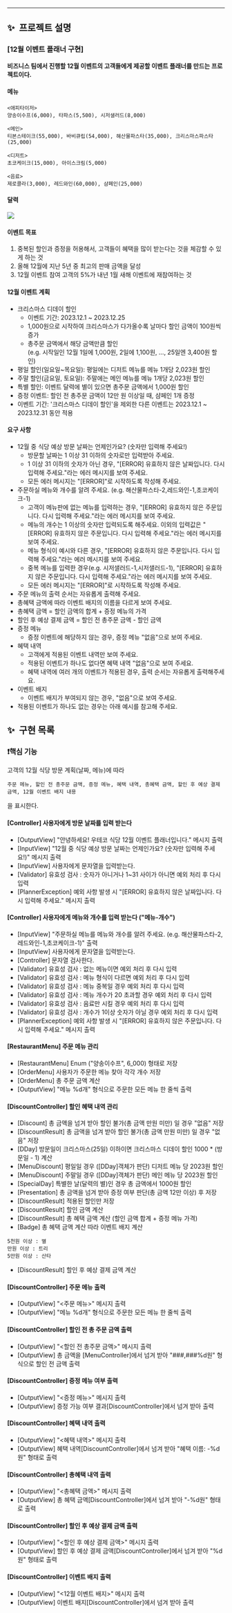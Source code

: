 ---
## ✨&nbsp;&nbsp;프로젝트 설명
### [12월 이벤트 플래너 구현]
**비즈니스 팀에서 진행할 12월 이벤트의 고객들에게 제공할 이벤트 플래너를 만드는 프로젝트이다.**

#### 메뉴

```
<애피타이저>
양송이수프(6,000), 타파스(5,500), 시저샐러드(8,000)

<메인>
티본스테이크(55,000), 바비큐립(54,000), 해산물파스타(35,000), 크리스마스파스타(25,000)

<디저트>
초코케이크(15,000), 아이스크림(5,000)

<음료>
제로콜라(3,000), 레드와인(60,000), 샴페인(25,000)
```

#### 달력

![](../image.png)

#### 이벤트 목표

1. 중복된 할인과 증정을 허용해서, 고객들이 혜택을 많이 받는다는 것을 체감할 수 있게 하는 것
2. 올해 12월에 지난 5년 중 최고의 판매 금액을 달성
3. 12월 이벤트 참여 고객의 5%가 내년 1월 새해 이벤트에 재참여하는 것

#### 12월 이벤트 계획

- 크리스마스 디데이 할인
    - 이벤트 기간: 2023.12.1 ~ 2023.12.25
    - 1,000원으로 시작하여 크리스마스가 다가올수록 날마다 할인 금액이 100원씩 증가
    - 총주문 금액에서 해당 금액만큼 할인  
      (e.g. 시작일인 12월 1일에 1,000원, 2일에 1,100원, ..., 25일엔 3,400원 할인)
- 평일 할인(일요일~목요일): 평일에는 디저트 메뉴를 메뉴 1개당 2,023원 할인
- 주말 할인(금요일, 토요일): 주말에는 메인 메뉴를 메뉴 1개당 2,023원 할인
- 특별 할인: 이벤트 달력에 별이 있으면 총주문 금액에서 1,000원 할인
- 증정 이벤트: 할인 전 총주문 금액이 12만 원 이상일 때, 샴페인 1개 증정
- 이벤트 기간: '크리스마스 디데이 할인'을 제외한 다른 이벤트는 2023.12.1 ~ 2023.12.31 동안 적용

#### 요구 사항

- 12월 중 식당 예상 방문 날짜는 언제인가요? (숫자만 입력해 주세요!)
    - 방문할 날짜는 1 이상 31 이하의 숫자로만 입력받아 주세요.
    - 1 이상 31 이하의 숫자가 아닌 경우, "[ERROR] 유효하지 않은 날짜입니다. 다시 입력해 주세요."라는 에러 메시지를 보여 주세요.
    - 모든 에러 메시지는 "[ERROR]"로 시작하도록 작성해 주세요.
- 주문하실 메뉴와 개수를 알려 주세요. (e.g. 해산물파스타-2,레드와인-1,초코케이크-1)
    - 고객이 메뉴판에 없는 메뉴를 입력하는 경우, "[ERROR] 유효하지 않은 주문입니다. 다시 입력해 주세요."라는 에러 메시지를 보여 주세요.
    - 메뉴의 개수는 1 이상의 숫자만 입력되도록 해주세요. 이외의 입력값은 "[ERROR] 유효하지 않은 주문입니다. 다시 입력해 주세요."라는 에러 메시지를 보여 주세요.
    - 메뉴 형식이 예시와 다른 경우, "[ERROR] 유효하지 않은 주문입니다. 다시 입력해 주세요."라는 에러 메시지를 보여 주세요.
    - 중복 메뉴를 입력한 경우(e.g. 시저샐러드-1,시저샐러드-1), "[ERROR] 유효하지 않은 주문입니다. 다시 입력해 주세요."라는 에러 메시지를 보여 주세요.
    - 모든 에러 메시지는 "[ERROR]"로 시작하도록 작성해 주세요.
- 주문 메뉴의 출력 순서는 자유롭게 출력해 주세요.
- 총혜택 금액에 따라 이벤트 배지의 이름을 다르게 보여 주세요.
- 총혜택 금액 = 할인 금액의 합계 + 증정 메뉴의 가격
- 할인 후 예상 결제 금액 = 할인 전 총주문 금액 - 할인 금액
- 증정 메뉴
    - 증정 이벤트에 해당하지 않는 경우, 증정 메뉴 "없음"으로 보여 주세요.
- 혜택 내역
    - 고객에게 적용된 이벤트 내역만 보여 주세요.
    - 적용된 이벤트가 하나도 없다면 혜택 내역 "없음"으로 보여 주세요.
    - 혜택 내역에 여러 개의 이벤트가 적용된 경우, 출력 순서는 자유롭게 출력해주세요.
- 이벤트 배지
    - 이벤트 배지가 부여되지 않는 경우, "없음"으로 보여 주세요.
- 적용된 이벤트가 하나도 없는 경우는 아래 예시를 참고해 주세요.



## ✨&nbsp;&nbsp;구현 목록

### ❗핵심 기능 
고객의 12월 식당 방문 계획(날짜, 메뉴)에 따라 
```
주문 메뉴, 할인 전 총주문 금액, 증정 메뉴, 혜택 내역, 총혜택 금액, 할인 후 예상 결제 금액, 12월 이벤트 배지 내용
```
을 표시한다.


#### [Controller] 사용자에게 방문 날짜를 입력 받는다

* [OutputView] "안녕하세요! 우테코 식당 12월 이벤트 플래너입니다." 메시지 출력
* [InputView] "12월 중 식당 예상 방문 날짜는 언제인가요? (숫자만 입력해 주세요!)" 메시지 출력
* [InputView] 사용자에게 문자열을 입력받는다.
* [Validator] 유효성 검사 : 숫자가 아니거나 1~31 사이가 아니면 예외 처리 후 다시 입력
* [PlannerException] 예외 사항 발생 시 "[ERROR] 유효하지 않은 날짜입니다. 다시 입력해 주세요." 메시지 출력

#### [Controller] 사용자에게 메뉴와 개수를 입력 받는다 ("메뉴-개수")

* [InputView] "주문하실 메뉴를 메뉴와 개수를 알려 주세요. (e.g. 해산물파스타-2,레드와인-1,초코케이크-1)" 출력
* [InputView] 사용자에게 문자열을 입력받는다.
* [Controller] 문자열 검사한다.
* [Validator] 유효성 검사 : 없는 메뉴이면 예외 처리 후 다시 입력
* [Validator] 유효성 검사 : 메뉴 형식이 다르면 예외 처리 후 다시 입력
* [Validator] 유효성 검사 : 메뉴 중복일 경우 예외 처리 후 다시 입력
* [Validator] 유효성 검사 : 메뉴 개수가 20 초과할 경우 예외 처리 후 다시 입력
* [Validator] 유효성 검사 : 음료만 시킬 경우 예외 처리 후 다시 입력
* [Validator] 유효성 검사 : 개수가 1이상 숫자가 아닐 경우 예외 처리 후 다시 입력
* [PlannerException] 예외 사항 발생 시 "[ERROR] 유효하지 않은 주문입니다. 다시 입력해 주세요." 메시지 출력

#### [RestaurantMenu] 주문 메뉴 관리

* [RestaurantMenu] Enum ("양송이수프", 6_000) 형태로 저장
* [OrderMenu] 사용자가 주문한 메뉴 찾아 각각 개수 저장
* [OrderMenu] 총 주문 금액 계산
* [OutputView] "메뉴 %d개" 형식으로 주문한 모든 메뉴 한 줄씩 출력

#### [DiscountController] 할인 혜택 내역 관리

* [Discount] 총 금액을 넘겨 받아 할인 불가(총 금액 만원 미만) 일 경우 "없음" 저장
* [DiscountResult] 총 금액을 넘겨 받아 할인 불가(총 금액 만원 미만) 일 경우 "없음" 저장
* [DDay] 방문일이 크리스마스(25일) 이하이면 크리스마스 디데이 할인 1000 * (방문일 - 1) 계산
* [MenuDiscount] 평일일 경우 ([DDay]객체가 판단) 디저트 메뉴 당 2023원 할인
* [MenuDiscount] 주말일 경우 ([DDay]객체가 판단) 메인 메뉴 당 2023원 할인
* [SpecialDay] 특별한 날(달력의 별)인 경우 총 금액에서 1000원 할인
* [Presentation] 총 금액을 넘겨 받아 증정 여부 판단(총 금액 12만 이상) 후 저장
* [DiscountResult] 적용된 할인만 저장
* [DiscountResult] 할인 금액 계산
* [DiscountResult] 총 혜택 금액 계산 (할인 금액 합계 + 증정 메뉴 가격)
* [Badge] 총 혜택 금액 계산 따라 이벤트 배지 계산
```
5천원 이상 : 별
만원 이상 : 트리
5만원 이상 : 산타
```
* [DiscountResult] 할인 후 예상 결제 금액 계산

#### [DiscountController] 주문 메뉴 출력

* [OutputView] "<주문 메뉴>" 메시지 출력
* [OutputView] "메뉴 %d개" 형식으로 주문한 모든 메뉴 한 줄씩 출력

#### [DiscountController] 할인 전 총 주문 금액 출력

* [OutputView] "<할인 전 총주문 금액>" 메시지 출력
* [OutputView] 총 금액을 [MenuController]에서 넘겨 받아 "###,###%d원" 형식으로 할인 전 금액 출력

#### [DiscountController] 증정 메뉴 여부 출력

* [OutputView] "<증정 메뉴>" 메시지 출력
* [OutputView] 증정 가능 여부 결과[DiscountController]에서 넘겨 받아 출력

#### [DiscountController] 혜택 내역 출력

* [OutputView] "<혜택 내역>" 메시지 출력
* [OutputView] 혜택 내역[DiscountController]에서 넘겨 받아 "혜택 이름: -%d원" 형태로 출력

#### [DiscountController] 총혜택 내역 출력

* [OutputView] "<총혜택 금액>" 메시지 출력
* [OutputView] 총 혜택 금액[DiscountController]에서 넘겨 받아 "-%d원" 형태로 출력

#### [DiscountController] 할인 후 예상 결제 금액 출력

* [OutputView] "<할인 후 예상 결제 금액>" 메시지 출력
* [OutputView] 할인 후 예상 결제 금액[DiscountController]에서 넘겨 받아 "%d원" 형태로 출력

#### [DiscountController] 이벤트 배지 출력

* [OutputView] "<12월 이벤트 배지>" 메시지 출력
* [OutputView] 이벤트 배지[DiscountController]에서 넘겨 받아 출력